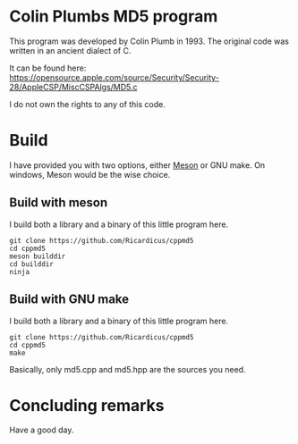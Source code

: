 # Colin Plumbs MD5 program

This program was developed by Colin Plumb in 1993.
The original code was written in an ancient dialect of C.

It can be found here:
https://opensource.apple.com/source/Security/Security-28/AppleCSP/MiscCSPAlgs/MD5.c

I do not own the rights to any of this code.

# Build

I have provided you with two options, either <a href="https://mesonbuild.com/">Meson</a> or GNU make.
On windows, Meson would be the wise choice.

## Build with meson

I build both a library and a binary of this little program here.

```
git clone https://github.com/Ricardicus/cppmd5
cd cppmd5
meson builddir
cd builddir
ninja
``` 

## Build with GNU make

I build both a library and a binary of this little program here.

```
git clone https://github.com/Ricardicus/cppmd5
cd cppmd5
make
``` 

Basically, only md5.cpp and md5.hpp are the sources you need.

# Concluding remarks

Have a good day.



